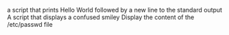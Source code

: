 a script that prints Hello World followed by a new line to the standard output
A script that displays a confused smiley
Display the content of the /etc/passwd file
